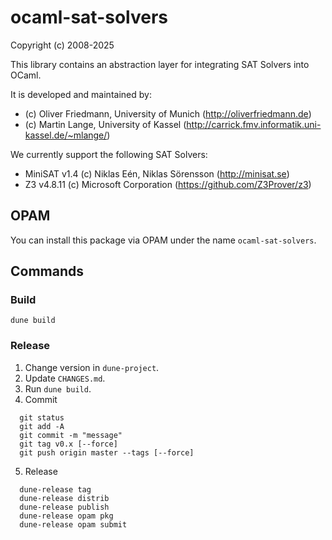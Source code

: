 ocaml-sat-solvers
==================

Copyright (c) 2008-2025

This library contains an abstraction layer for integrating SAT Solvers into OCaml.

It is developed and maintained by:
- (c) Oliver Friedmann, University of Munich (http://oliverfriedmann.de)
- (c) Martin Lange, University of Kassel (http://carrick.fmv.informatik.uni-kassel.de/~mlange/)

We currently support the following SAT Solvers:
- MiniSAT v1.4 (c) Niklas Eén, Niklas Sörensson (http://minisat.se)
- Z3 v4.8.11 (c) Microsoft Corporation (https://github.com/Z3Prover/z3)


## OPAM

You can install this package via OPAM under the name `ocaml-sat-solvers`.


## Commands


### Build

```
dune build
```

### Release

1. Change version in `dune-project`.
2. Update `CHANGES.md`.
3. Run `dune build`.
4. Commit
```
  git status
  git add -A
  git commit -m "message"
  git tag v0.x [--force]
  git push origin master --tags [--force]
```
5. Release
```
  dune-release tag
  dune-release distrib
  dune-release publish
  dune-release opam pkg
  dune-release opam submit
```  